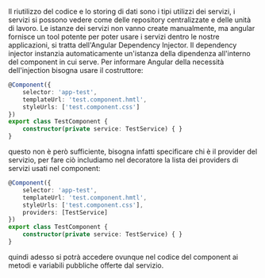 Il riutilizzo del codice e lo storing di dati sono i tipi utilizzi dei servizi, i servizi si possono vedere come delle repository centralizzate e delle unità di lavoro. 
Le istanze dei servizi non vanno create manualmente, ma angular fornisce un tool potente per poter usare i servizi dentro le nostre applicazioni, si tratta dell'Angular Dependency Injector. Il dependency injector instanzia automaticamente un'istanza della dipendenza all'interno del component in cui serve. Per informare Angular della necessità dell'injection bisogna usare il costruttore:
```ts
@Component({
	selector: 'app-test',
	templateUrl: 'test.component.hmtl',
	styleUrls: ['test.component.css']
})
export class TestComponent {
	constructor(private service: TestService) { }
}
```
questo non è però sufficiente, bisogna infatti specificare chi è il provider del servizio, per fare ciò includiamo nel decoratore la lista dei providers di servizi usati nel component:
```ts
@Component({
	selector: 'app-test',
	templateUrl: 'test.component.hmtl',
	styleUrls: ['test.component.css'],
	providers: [TestService]
})
export class TestComponent {
	constructor(private service: TestService) { }
}
```
quindi adesso si potrà accedere ovunque nel codice del component ai metodi e variabili pubbliche offerte dal servizio.